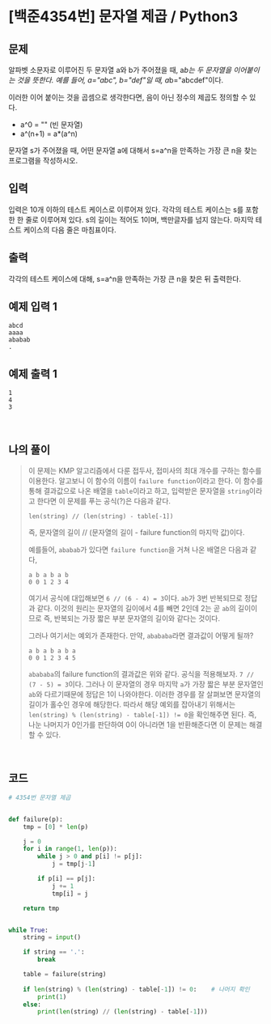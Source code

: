 # [백준4354번] 문자열 제곱 / Python3

## 문제

알파벳 소문자로 이루어진 두 문자열 a와 b가 주어졌을 때, a*b는 두 문자열을 이어붙이는 것을 뜻한다. 예를 들어, a="abc", b="def"일 때, a*b="abcdef"이다.

이러한 이어 붙이는 것을 곱셈으로 생각한다면, 음이 아닌 정수의 제곱도 정의할 수 있다.

- a^0 = "" (빈 문자열)
- a^(n+1) = a*(a^n)

문자열 s가 주어졌을 때, 어떤 문자열 a에 대해서 s=a^n을 만족하는 가장 큰 n을 찾는 프로그램을 작성하시오.

## 입력

입력은 10개 이하의 테스트 케이스로 이루어져 있다. 각각의 테스트 케이스는 s를 포함한 한 줄로 이루어져 있다. s의 길이는 적어도 1이며, 백만글자를 넘지 않는다. 마지막 테스트 케이스의 다음 줄은 마침표이다.

## 출력

각각의 테스트 케이스에 대해, s=a^n을 만족하는 가장 큰 n을 찾은 뒤 출력한다.

## 예제 입력 1 

```
abcd
aaaa
ababab
.
```

## 예제 출력 1 

```
1
4
3
```

<br>

## 나의 풀이

> 이 문제는 KMP 알고리즘에서 다룬 접두사, 접미사의 최대 개수를 구하는 함수를 이용한다. 알고보니 이 함수의 이름이 `failure function`이라고 한다. 이 함수를 통해 결과값으로 나온 배열을 `table`이라고 하고, 입력받은 문자열을 `string`이라고 한다면 이 문제를 푸는 공식(?)은 다음과 같다.
>
> ```
> len(string) // (len(string) - table[-1])
> ```
>
> 즉, 문자열의 길이 // (문자열의 길이 - failure function의 마지막 값)이다. 
>
> 예를들어, `ababab`가 있다면 `failure function`을 거쳐 나온 배열은 다음과 같다,
>
> ```
> a b a b a b
> 0 0 1 2 3 4
> ```
>
> 여기서 공식에 대입해보면 `6 // (6 - 4) = 3`이다. `ab`가 3번 반복되므로 정답과 같다. 이것의 원리는 문자열의 길이에서 4를 빼면 2인데 2는 곧 `ab`의 길이이므로 즉, 반복되는 가장 짧은 부분 문자열의 길이와 같다는 것이다. 
>
> 그러나 여기서는 예외가 존재한다. 만약, `abababa`라면 결과값이 어떻게 될까?
>
> ```
> a b a b a b a
> 0 0 1 2 3 4 5
> ```
>
> `abababa`의 failure function의 결과값은 위와 같다. 공식을 적용해보자. `7 // (7 - 5) = 3`이다. 그러나 이 문자열의 경우 마지막 `a`가 가장 짧은 부분 문자열인 `ab`와 다르기때문에 정답은 1이 나와야한다. 이러한 경우를 잘 살펴보면 문자열의 길이가 홀수인 경우에 해당한다. 따라서 해당 예외를 잡아내기 위해서는 `len(string) % (len(string) - table[-1]) != 0`을 확인해주면 된다. 즉, 나눈 나머지가 0인가를 판단하여 0이 아니라면 1을 반환해준다면 이 문제는 해결할 수 있다.

<br>

## 코드

```python
# 4354번 문자열 제곱


def failure(p):
    tmp = [0] * len(p)

    j = 0
    for i in range(1, len(p)):
        while j > 0 and p[i] != p[j]:
            j = tmp[j-1]

        if p[i] == p[j]:
            j += 1
            tmp[i] = j

    return tmp


while True:
    string = input()

    if string == '.':
        break

    table = failure(string)
		
    if len(string) % (len(string) - table[-1]) != 0:	# 나머지 확인
        print(1)
    else:
        print(len(string) // (len(string) - table[-1]))


```

